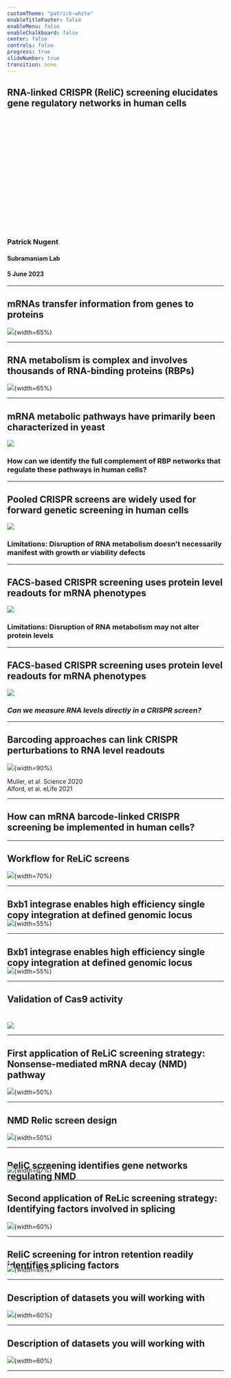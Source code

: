 ```yaml
---
customTheme: "patrick-white"
enableTitleFooter: false
enableMenu: false
enableChalkboard: false
center: false 
controls: false
progress: true
slideNumber: true
transition: none
---
```


## RNA-linked CRISPR (ReliC) screening elucidates gene regulatory networks in human cells 

<div style="margin-top: 300px;">

### Patrick Nugent
#### Subramaniam Lab
#### 5 June 2023

---

## mRNAs transfer information from genes to proteins

![](./img/translation_and_decay_important.svg){width=65%}

---

## RNA metabolism is complex and involves thousands of RNA-binding proteins (RBPs)

![](./img/mrna_translation-decay_connected.svg){width=65%}

---

## mRNA metabolic pathways have primarily been characterized in yeast

![](./img/yeast-human.svg)

### How can we identify the full complement of RBP networks that regulate these pathways in human cells?

---

## Pooled CRISPR screens are widely used for forward genetic screening in human cells

![](./img/viability_screen_schematic.svg)

### Limitations: Disruption of RNA metabolism doesn't necessarily manifest with growth or viability defects

---

## FACS-based CRISPR screening uses protein level readouts for mRNA phenotypes

![](./img/facs_screen_schematic.svg)

### Limitations: Disruption of RNA metabolism may not alter protein levels

<!-- Point out limitations -- essential - won't get any protein, compensatory networks -->

---

## FACS-based CRISPR screening uses protein level readouts for mRNA phenotypes

![](./img/facs_screen_schematic.svg)

### *Can we measure RNA levels directly in a CRISPR screen?*

---

## Barcoding approaches can link CRISPR perturbations to RNA level readouts

![](./img/ciberseq_schematic_2.svg){width=90%}

<element class="cite"> 
Muller, et al. Science 2020<br>
Alford, et al. eLife 2021

---

## How can mRNA barcode-linked CRISPR screening be implemented in human cells?

<!-- Problem is lack of clarity for how to implement in humans -- good points to make in paper as well. -->

---

## Workflow for ReLiC screens

![](./img/relic_workflow.svg){width=70%}

---


## Bxb1 integrase enables high efficiency single copy integration at defined genomic locus

<div style="margin-top: -20px;">

![](./img/bxb1_method_1.svg){width=55%}

---

## Bxb1 integrase enables high efficiency single copy integration at defined genomic locus

<div style="margin-top: -20px;">

![](./img/bxb1_method_2.svg){width=55%}

<!-- Mention that while this is a single slide, most results came in past few months and majority of time was spent on what goes into this slide. -->

---

## Validation of Cas9 activity

<div style="margin-top: 40px;">

![](./img/cas9_validation.svg)

---

## First application of ReLiC screening strategy: Nonsense-mediated mRNA decay (NMD) pathway

![](./img/nmd_reporter_design.svg){width=50%}

<!--If you knocked out an NMD factor, PTC counts / NTC counts should go up -->

---

## NMD Relic screen design

![](./img/full_relic_nmd_reporter_design.svg){width=50%}

---

<!-- .slide: data-visibility="hidden" -->
## ReliC screening identifies gene networks regulating NMD

<div style="margin-top: -55px;">

![](./img/nmd_lfc_fdr_scatter.svg){width=67%}

<!-- Comment that few pass FDR cutoff for NTC. Highlight that it hits expected stuff like ERF, LSU, etc. that have known roles, but have not bee hit in screns  -->

---

## Second application of ReLic screening strategy: Identifying factors involved in splicing

![](./img/full_relic_splice_reporter_design.svg){width=60%}

<!--If you knocked out a splicing factor, intron counts / NTC counts should go up -->

---

<!-- .slide: data-visibility="hidden" -->
## ReliC screening for intron retention readily identifies splicing factors

<div style="margin-top: -30px;">

![](./img/gene_ntc_intron_lfc_fdr_scatter.svg){width=86%}

---

## Description of datasets you will working with

![](./img/description_mageck_data.svg){width=60%}

---

## Description of datasets you will working with

![](./img/description_mageck_data_2.svg){width=60%}

---